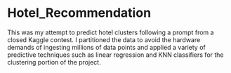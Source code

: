 # Hotel_Recommendation

This was my attempt to predict hotel clusters following a prompt from a closed Kaggle contest. I partitioned the data to avoid the hardware demands of ingesting millions of data points
and applied a variety of predictive techniques such as linear regression and KNN classifiers for the clustering portion of the project. 
